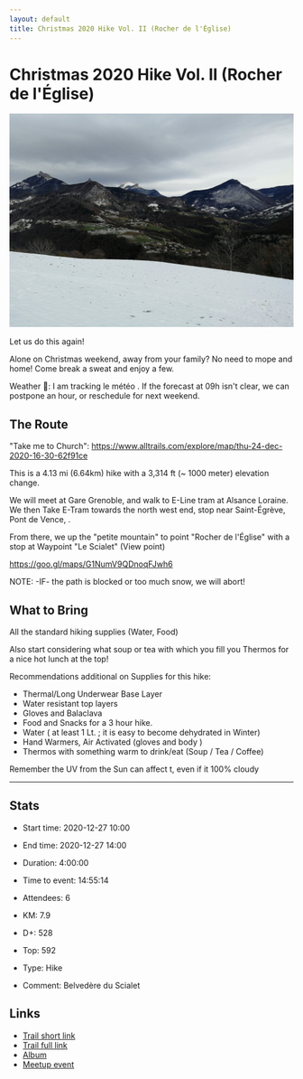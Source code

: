 ```yaml
---
layout: default
title: Christmas 2020 Hike Vol. II (Rocher de l'Église)
---
```


# Christmas 2020 Hike Vol. II (Rocher de l'Église)

![2020-12-27](/Stats/img/orig/2020-12-27.jpg)

Let us do this again!

Alone on Christmas weekend, away from your family? No need to mope and home! Come break a sweat and enjoy a few.

Weather 📝: I am tracking le météo . If the forecast at 09h isn't clear, we can postpone an hour, or reschedule for next weekend.

## The Route
"Take me to Church":
https://www.alltrails.com/explore/map/thu-24-dec-2020-16-30-62f91ce

This is a 4.13 mi (6.64km) hike with a 3,314 ft (~ 1000 meter) elevation change.

We will meet at Gare Grenoble, and walk to E-Line tram at Alsance Loraine. We then Take E-Tram towards the north west end, stop near Saint-Égrève, Pont de Vence, .

From there, we up the "petite mountain" to point "Rocher de l'Église" with a stop at Waypoint "Le Scialet" (View point)

https://goo.gl/maps/G1NumV9QDnoqFJwh6

NOTE: -IF- the path is blocked or too much snow, we will abort!

## What to Bring

All the standard hiking supplies (Water, Food)

Also start considering what soup or tea with which you fill you Thermos for a nice hot lunch at the top!

Recommendations additional on Supplies for this hike:

- Thermal/Long Underwear Base Layer
- Water resistant top layers
- Gloves and Balaclava
- Food and Snacks for a 3 hour hike.
- Water ( at least 1 Lt. ; it is easy to become dehydrated in Winter)
- Hand Warmers, Air Activated (gloves and body )
- Thermos with something warm to drink/eat (Soup / Tea / Coffee)

Remember the UV from the Sun can affect t, even if it 100% cloudy

---------------------------------------

## Stats

- Start time: 2020-12-27 10:00
- End time: 2020-12-27 14:00
- Duration: 4:00:00
- Time to event: 14:55:14
- Attendees: 6

- KM: 7.9
- D+: 528
- Top: 592
- Type: Hike
- Comment: Belvedère du Scialet

## Links

- [Trail short link](https://s.42l.fr/ZVHkQ4fk)
- [Trail full link]()
- [Album](https://binnette.github.io/GacImg2020/2020-12-27-Christmas-2020-Hike-Vol-II-Rocher-de-lEglise.html)
- [Meetup event](https://www.meetup.com/grenoble-adventure-club-english-french/events/275376831/)
